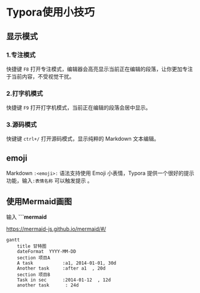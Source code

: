 # Typora使用小技巧

## 显示模式

### 1.专注模式

快捷键 `F8` 打开专注模式，编辑器会高亮显示当前正在编辑的段落，让你更加专注于当前内容，不受视觉干扰。

### 2.打字机模式

快捷键 `F9` 打开打字机模式，当前正在编辑的段落会居中显示。

### 3.源码模式

快键键 `ctrl+/` 打开源码模式，显示纯粹的 Markdown 文本编辑。



## emoji

Markdown `:<emoji>:` 语法支持使用 Emoji 小表情，Typora 提供一个很好的提示功能，输入`:表情名称` 可以触发提示 。



## 使用Mermaid画图

输入 **```mermaid** 

https://mermaid-js.github.io/mermaid/#/

```mermaid
gantt
	title 甘特图
	dateFormat  YYYY-MM-DD
	section 项目A
	A task           :a1, 2014-01-01, 30d
	Another task     :after a1  , 20d
	section 项目B
	Task in sec      :2014-01-12  , 12d
	another task      : 24d
```

